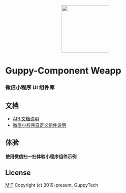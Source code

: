 <div align="center">
  <img width = '150' height ='150' src ="http://www.hezhiyi.com/guppy/guppy_logo_tran.png"/>
</div>

# Guppy-Component Weapp
### 微信小程序 UI 组件库

## 文档
- [API 文档说明](http://www.hezhiyi.com/guppy/docs/component/weapp/guide/start.html)
- [微信小程序自定义组件说明](https://developers.weixin.qq.com/miniprogram/dev/framework/custom-component/)

## 体验
#### 使用微信扫一扫体验小程序组件示例

## License
[MIT](https://opensource.org/licenses/MIT)
Copyright (c) 2019-present, GuppyTech
